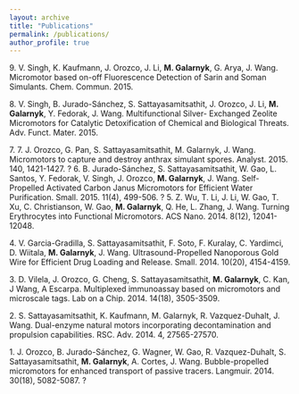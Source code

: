 ```yaml
---
layout: archive
title: "Publications"
permalink: /publications/
author_profile: true
---
```


9\. V. Singh, K. Kaufmann, J. Orozco, J. Li, <b>M. Galarnyk</b>, G. Arya, J. Wang. Micromotor based on-off Fluorescence Detection of Sarin and Soman Simulants. Chem. Commun. 2015.

8\. V. Singh, B. Jurado-S&aacute;nchez, S. Sattayasamitsathit, J. Orozco, J. Li, <b>M. Galarnyk</b>, Y. Fedorak, J. Wang. Multifunctional Silver- Exchanged Zeolite Micromotors for Catalytic Detoxification of Chemical and Biological Threats. Adv. Funct. Mater. 2015. 

7\. 7. J. Orozco, G. Pan, S. Sattayasamitsathit, M. Galarnyk, J. Wang. Micromotors to capture and destroy anthrax simulant spores. Analyst. 2015. 140, 1421-1427. ?
6\. B. Jurado-S&aacute;nchez, S. Sattayasamitsathit, W. Gao, L. Santos, Y. Fedorak, V. Singh, J. Orozco, <b>M. Galarnyk</b>, J. Wang. Self-Propelled Activated Carbon Janus Micromotors for Efficient Water Purification. Small. 2015. 11(4), 499-506. ?
5\. Z. Wu, T. Li, J. Li, W. Gao, T. Xu, C. Christianson, W. Gao, <b>M. Galarnyk</b>, Q. He, L. Zhang, J. Wang. Turning Erythrocytes into Functional Micromotors. ACS Nano. 2014. 8(12), 12041-12048. 

4\. V. Garcia-Gradilla, S. Sattayasamitsathit, F. Soto, F. Kuralay, C. Yardimci, D. Wiitala, <b>M. Galarnyk</b>, J. Wang. Ultrasound-Propelled Nanoporous Gold Wire for Efficient Drug Loading and Release. Small. 2014. 10(20), 4154-4159. 

3\. D. Vilela, J. Orozco, G. Cheng, S. Sattayasamitsathit, <b>M. Galarnyk</b>, C. Kan, J Wang, A Escarpa. Multiplexed immunoassay based on micromotors and microscale tags. Lab on a Chip. 2014. 14(18), 3505-3509.

2\. S. Sattayasamitsathit, K. Kaufmann, M. Galarnyk, R. Vazquez-Duhalt, J. Wang. Dual-enzyme natural motors incorporating decontamination and propulsion capabilities. RSC. Adv. 2014. 4, 27565-27570. 

1\. J. Orozco, B. Jurado-S&aacute;nchez, G. Wagner, W. Gao, R. Vazquez-Duhalt, S. Sattayasamitsathit, <b>M. Galarnyk</b>, A. Cortes, J. Wang. Bubble-propelled micromotors for enhanced transport of passive tracers. Langmuir. 2014. 30(18), 5082-5087. ?

